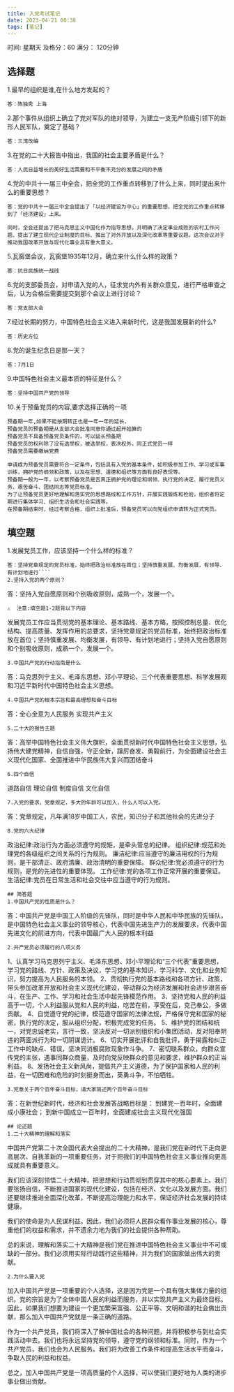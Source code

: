 ```yaml
---
title: 入党考试笔记
date: 2023-04-21 00:38
tags: [笔记]
---
```

时间: 星期天
及格分：60
满分： 120分钟

## 选择题

1.最早的组织是谁,在什么地方发起的？
```
答：陈独秀 上海
```
2.那个事件从组织上确立了党对军队的绝对领导，为建立一支无产阶级引领下的新形人民军队，奠定了基础？
```
答：三湾改编
```
3.在党的二十大报告中指出，我国的社会主要矛盾是什么？
```
答：人民日益增长的美好生活需要和不平衡不充分的发展之间的矛盾
```

4.党的中共十一届三中全会，把全党的工作重点转移到了什么上来，同时提出来什么的重要思想？
```
答：党的中共十一届三中全会提出了「以经济建设为中心」的重要思想，把全党的工作重点转移到了「经济建设」上来。
```
```
同时，全会还提出了把马克思主义中国化作为指导思想，并明确了决定事业成败的农村工作问题、提出了建立现代企业制度的目标、推出了对外开放以及深化改革等重要议题。这次会议对于推动我国改革开放与现代化事业具有重大意义。
```
5.瓦窑堡会议，瓦窑堡1935年12月，确立来什么什么样的政策？
```
答：抗日民族统一战线
```
6.党的支部委员会，对申请入党的人，征求党内外有关群众意见，进行严格审查之后，认为合格后需要提交到那个会议上进行讨论？
```
答：党支部大会
```
7.经过长期的努力，中国特色社会主义进入来新时代，这是我国发展新的什么?
```
答：历史方位
```
8.党的诞生纪念日是那一天？
```
答：7月1日
```
9.中国特色社会主义最本质的特征是什么？
```
答：坚持中国共产党的领导
```
10.关于预备党员的内容,要求选择正确的一项
```
预备期一年,如果不能按期转正也是一年一年的延长，
预备党员的预备期是从支部大会批准同意你通过起开始算的
预备党员不具备预备党员条件的，可以延长预备期
预备党员的权利除了没有选举权，被选举权，表决权外，同正式党员一样
预备党员需要缴纳党费
```
```
申请成为预备党员需要符合一定条件，包括具有入党的基本条件，如积极参加工作、学习或军事训练，拥护党的纲领和政策，以及在思想、道德和组织等方面有良好表现等。
预备期一般为一年，以考察预备党员是否真正拥护党的理论和纲领、执行党的决定、履行党员义务、艰苦奋斗、团结同志等党员标准。
为了让预备党员更好地理解和落实党的思想路线和工作方针，开展实践锻炼和检验，组织者将定期进行集体学习、组织生活会和社会实践等。
在预备期结束时，经过考察合格，组织上批准后，预备党员可以向党组织申请转为正式党员。
```
## 填空题
1.发展党员工作，应该坚持一个什么样的标准？
```
答：坚持党章规定的党员标准，始终把政治标准放在首位；坚持慎重发展、均衡发展，有领导、有计划地进行````
2.坚持入党的两个原则？
```
答：坚持入党自愿原则和个别吸收原则，成熟一个，发展一个。
```
⚠️  注意:填空题1-2题背以下内容
```
发展党员工作应当贯彻党的基本理论、基本路线、基本方略，按照控制总量、优化结构、提高质量、发挥作用的总要求，坚持党章规定的党员标准，始终把政治标准放在首位；坚持慎重发展、均衡发展，有领导、有计划地进行；坚持入党自愿原则和个别吸收原则，成熟一个，发展一个。
```
3.中国共产党的行动指南是什么
```
答：马克思列宁主义、毛泽东思想、邓小平理论、三个代表重要思想、科学发展观和习近平新时代中国特色社会主义思想。
```
4.中国共产党的根本宗旨和最高理想和奋斗目标
```
答：全心全意为人民服务 实现共产主义
```
5.二十大的报告主题
```
答：高举中国特色社会主义伟大旗帜，全面贯彻新时代中国特色社会主义思想，弘扬伟大建党精神，自信自强，守正全新，蹿厉奋发、勇毅前行，为全面建设社会主义现代化国家、全面推进中华民族伟大复兴而团结奋斗
```
6.四个自信
```
道路自信
理论自信
制度自信
文化自信
```
7.入党的要求，党章规定，多大的年龄可以加入，什么人可以入党。
```
答：党章规定，凡年满18岁中国工人，农民，知识分子和其他社会的先进分子
```
8.党的六大纪律
```
政治纪律:政治行为方面必须遵守的规矩，是牵头管总的纪律。
组织纪律:规范和处理党的各级组织之间关系的行为规则。
廉洁纪律:应当遵守的廉洁用权的行为规则，是干部清正、政府清廉、政治清明的重要保障。
群众纪律:党必须遵守的行为规则，是党的先进性的重要体现。
工作纪律:党的各项工作正常开展的重要保证。
生活纪律:党员在日常生活和社会交往中应当遵守的行为规则。
```
## 简答题
1.中国共产党的性质是什么？
```
答：中国共产党是中国工人阶级的先锋队，同时是中华人民和中华民族的先锋队，是中国特色社会主义事业的领导核心，代表中国先进生产力的发展要求，代表中国先进文化的前进方向，代表中国最广大人民的根本利益
```
2.共产党员必须履行的八项义务
```
1、认真学习马克思列宁主义、毛泽东思想、邓小平理论和“三个代表”重要思想，学习党的路线、方针、政策及决议，学习党的基本知识，学习科学、文化和业务知识，努力提高为人民服务的本领。
2、贯彻执行党的基本路线和各项方针、政策，带头参加改革开放和社会主义现代化建设，带动群众为经济发展和社会进步艰苦奋斗，在生产、工作、学习和社会生活中起先锋模范作用。
3、坚持党和人民的利益高于一切，个人利益服从党和人民的利益，吃苦在前，享受在后，克己奉公，多做贡献。
4、自觉遵守党的纪律，模范遵守国家的法律法规，严格保守党和国家的秘密，执行党的决定，服从组织分配，积极完成党的任务。
5、维护党的团结和统一，对党忠诚老实，言行一致，坚决反对一切派别组织和小集团活动，反对阳奉阴违的两面派行为和一切阴谋诡计。
6、切实开展批评和自我批评，勇于揭露和纠正工作中的缺点、错误，坚决同消极腐败现象作斗争。
7、密切联系群众，向群众宣传党的主张，遇事同群众商量，及时向党反映群众的意见和要求，维护群众的正当利益。
8、发扬社会主义新风尚，提倡共产主义道德，为了保护国家和人民的利益，在一切困难和危险的时刻挺身而出，英勇斗争，不怕牺牲。
```
3.党章关于两个百年奋斗目标，请大家简述两个百年奋斗目标
```
答：在新世纪新时代，经济和社会发展答战略目标是：
    到建党一百年时，全面建成小康社会；
    到新中国成立一百年时，全面建成社会主义现代化强国
```
## 论述题
1.二十大精神的理解和落实
```
中国共产党第二十次全国代表大会提出的二十大精神，是我们党在新时代下走向更高层次、自我革新的一项重要任务，对于把我们的中国特色社会主义事业推向更高成就具有重要意义。

我们应该深刻领悟二十大精神，把思想和行动贯彻到贯穿其中的核心要素上。我们要张扬自信，不断推进国家的现代化建设，包括在经济、文化以及发展方面。我们还要继续推进全面深化改革，不断提高治理能力和水平，保证经济社会发展的持续健康。

我们的使命是为人民谋利益。因此，我们必须将人民群众看作事业发展的核心，尊重他们的权益和需求，并不遗余力地为我们的社会提供各种帮助。

总的来说，理解和落实二十大精神是我们党在推进中国特色社会主义事业中不可或缺的一部分。我们必须用实际行动践行这些精神，并为我们的国家做出伟大的贡献。
```
2.为什么要入党
```
加入中国共产党是一项重要的个人选择，这是因为党是一个具有强大集体力量的组织。党的宗旨是为了全体中国人民的利益而服务，并以实现共产主义为最终目标。因此，如果我们想要为建设一个更加繁荣富强、公正平等、文明和谐的社会做出贡献，那么加入中国共产党就是一条正确的道路。

作为一个共产党员，我们将深入了解中国社会的各种问题，并将积极参与到社会实践活动中去。我们也将永远坚持党的领导，遵守党的纲领和标准。同时，作为一个共产党员，我们也会为人民服务。我们将为改善工作条件和提高生活水平而奋斗，争取人民的利益和权益。

总之，加入中国共产党是一项高质量的个人选择，可以使我们更好地为人类的进步事业做出贡献。
```

